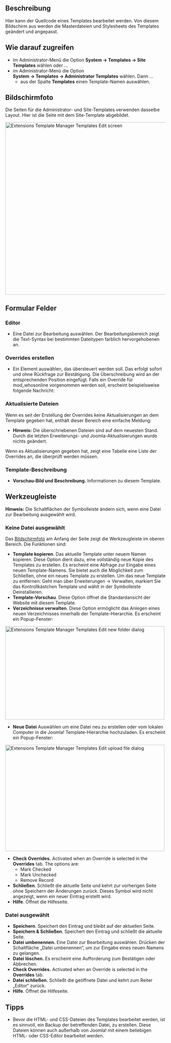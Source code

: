 <!-- Filename: Help4.x:Templates:_Customise / Display title: Templates: Anpassen -->

## Beschreibung

Hier kann der Quellcode eines Templates bearbeitet werden. Von diesem
Bildschirm aus werden die Masterdateien und Stylesheets des Templates
geändert und angepasst.

## Wie darauf zugreifen

- Im Administrator-Menü die Option **System → Templates → Site
  Templates** wählen oder ...
- im Administrator-Menü die Option
  **System → Templates → Administrator Templates** wählen. Dann
  ...
  - aus der Spalte **Templates** einen Template-Namen auswählen.

## Bildschirmfoto

Die Seiten für die Administrator- und Site-Templates verwenden dasselbe
Layout. Hier ist die Seite mit dem Site-Template abgebildet.

<img
src="https://docs.joomla.org/images/thumb/b/b1/Help-4x-Extensions-Template-Manager-Templates-Edit-screen-de.png/800px-Help-4x-Extensions-Template-Manager-Templates-Edit-screen-de.png"
decoding="async"
srcset="https://docs.joomla.org/images/thumb/b/b1/Help-4x-Extensions-Template-Manager-Templates-Edit-screen-de.png/1200px-Help-4x-Extensions-Template-Manager-Templates-Edit-screen-de.png 1.5x, https://docs.joomla.org/images/b/b1/Help-4x-Extensions-Template-Manager-Templates-Edit-screen-de.png 2x"
data-file-width="1341" data-file-height="907" width="800" height="541"
alt="Extensions Template Manager Templates Edit screen" />

## Formular Felder

### Editor

- Eine Datei zur Bearbeitung auswählen. Der Bearbeitungsbereich zeigt
  die Text-Syntax bei bestimmten Dateitypen farblich hervorgehobenen an.

### Overrides erstellen

- Ein Element auswählen, das übersteuert werden soll. Das erfolgt sofort
  und ohne Rückfrage zur Bestätigung. Die Überschreibung wird an der
  entsprechenden Position eingefügt. Falls ein Override für
  mod_whosonline vorgenommen werden soll, erscheint beispielsweise
  folgende Nachricht:

### Aktualisierte Dateien

Wenn es seit der Erstellung der Overrides keine Aktualisierungen an dem
Template gegeben hat, enthält dieser Bereich eine einfache Meldung:

- **Hinweis:** Die überschriebenen Dateien sind auf dem neuesten Stand.
  Durch die letzten Erweiterungs- und Joomla-Aktualisierungen wurde
  nichts geändert.

Wenn es Aktualisierungen gegeben hat, zeigt eine Tabelle eine Liste der
Overrides an, die überprüft werden müssen.

### Template-Beschreibung

- **Vorschau-Bild und Beschreibung.** Informationen zu diesem Template.

## Werkzeugleiste

**Hinweis:** Die Schaltflächen der Symbolleiste ändern sich, wenn eine
Datei zur Bearbeitung ausgewählt wird.

### Keine Datei ausgewählt

Das [Bildschirmfoto](#Bildschirmfoto) am Anfang der Seite zeigt die
Werkzeugleiste im oberen Bereich. Die Funktionen sind:

- **Template kopieren**. Das aktuelle Template unter neuem Namen
  kopieren. Diese Option dient dazu, eine vollständig neue Kopie des
  Templates zu erstellen. Es erscheint eine Abfrage zur Eingabe eines
  neuen Template-Namens. Sie bietet auch die Möglichkeit zum Schließen,
  ohne ein neues Template zu erstellen. Um das neue Template zu
  entfernen: Geht man über Erweiterungen -\> Verwalten, markiert Sie das
  Kontrollkästchen Template und wählt in der Symbolleiste
  Deinstallieren.
- **Template-Vorschau**. Diese Option öffnet die Standardansicht der
  Website mit diesem Template.
- **Verzeichnisse verwalten**. Diese Option ermöglicht das Anlegen eines
  neuen Verzeichnisses innerhalb der Template-Hierarchie. Es erscheint
  ein Popup-Fenster:

<img
src="https://docs.joomla.org/images/thumb/b/be/Help-4x-Extensions-Template-Manager-Templates-Edit-new-folder-dialog-de.png/500px-Help-4x-Extensions-Template-Manager-Templates-Edit-new-folder-dialog-de.png"
decoding="async"
srcset="https://docs.joomla.org/images/thumb/b/be/Help-4x-Extensions-Template-Manager-Templates-Edit-new-folder-dialog-de.png/750px-Help-4x-Extensions-Template-Manager-Templates-Edit-new-folder-dialog-de.png 1.5x, https://docs.joomla.org/images/thumb/b/be/Help-4x-Extensions-Template-Manager-Templates-Edit-new-folder-dialog-de.png/1000px-Help-4x-Extensions-Template-Manager-Templates-Edit-new-folder-dialog-de.png 2x"
data-file-width="1189" data-file-height="697" width="500" height="293"
alt="Extensions Template Manager Templates Edit new folder dialog" />

- **Neue Datei** Auswählen um eine Datei neu zu erstellen oder vom
  lokalen Computer in die Joomla! Template-Hierarchie hochzuladen. Es
  erscheint ein Popup-Fenster:

<img
src="https://docs.joomla.org/images/thumb/3/35/Help-4x-Extensions-Template-Manager-Templates-Edit-upload-file-dialog-de.png/500px-Help-4x-Extensions-Template-Manager-Templates-Edit-upload-file-dialog-de.png"
decoding="async"
srcset="https://docs.joomla.org/images/thumb/3/35/Help-4x-Extensions-Template-Manager-Templates-Edit-upload-file-dialog-de.png/750px-Help-4x-Extensions-Template-Manager-Templates-Edit-upload-file-dialog-de.png 1.5x, https://docs.joomla.org/images/thumb/3/35/Help-4x-Extensions-Template-Manager-Templates-Edit-upload-file-dialog-de.png/1000px-Help-4x-Extensions-Template-Manager-Templates-Edit-upload-file-dialog-de.png 2x"
data-file-width="1187" data-file-height="793" width="500" height="334"
alt="Extensions Template Manager Templates Edit upload file dialog" />

- **Check Overrides.** Activated when an Override is selected in the
  **Overrides** tab. The options are:
  - Mark Checked
  - Mark Unchecked
  - Remove Record
- **Schließen**. Schließt die aktuelle Seite und kehrt zur vorherigen
  Seite ohne Speichern der Änderungen zurück. Dieses Symbol wird nicht
  angezeigt, wenn ein neuer Eintrag erstellt wird.
- **Hilfe**. Öffnet die Hilfeseite.

### Datei ausgewählt

- **Speichern**. Speichert den Eintrag und bleibt auf der aktuellen
  Seite.
- **Speichern & Schließen**. Speichert den Eintrag und schließt die
  aktuelle Seite.
- **Datei umbenennen.** Eine Datei zur Bearbeitung auswählen. Drücken
  der Schaltfläche „Datei umbenennen“, um zur Eingabe eines neuen Namens
  zu gelangen.
- **Datei löschen.** Es erscheint eine Aufforderung zum Bestätigen oder
  Abbrechen.
- **Check Overrides.** Activated when an Override is selected in the
  **Overrides** tab.
- **Datei schließen.** Schließt die geöffnete Datei und kehrt zum Reiter
  „Editor“ zurück.
- **Hilfe**. Öffnet die Hilfeseite.

## Tipps

- Bevor die HTML- und CSS-Dateien des Templates bearbeitet werden, ist
  es sinnvoll, ein Backup der betreffenden Datei, zu erstellen. Diese
  Dateien können auch außerhalb von Joomla! mit einem beliebigen HTML-
  oder CSS-Editor bearbeitet werden.

